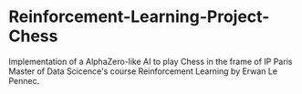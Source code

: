 # Reinforcement-Learning-Project-Chess
Implementation of a AlphaZero-like AI to play Chess in the frame of IP Paris Master of Data Scicence's course Reinforcement Learning by Erwan Le Pennec.
